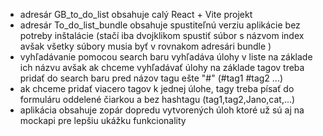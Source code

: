 - adresár GB_to_do_list obsahuje calý React + Vite projekt
- adresár To_do_list_bundle obsahuje spustiteľnú verziu aplikácie bez potreby inštalácie (stačí iba dvojklikom spustiť súbor s názvom index avšak všetky súbory musia byť v rovnakom adresári bundle )
- vyhľadávanie pomocou search baru vyhľadáva úlohy v liste na základe ich názvu avšak ak chceme vyhľadávať úlohy na základe tagov treba pridať do search baru pred názov tagu ešte "#" (#tag1 #tag2 ...)
- ak chceme pridať viacero tagov k jednej úlohe, tagy treba písať do formuláru oddelené čiarkou a bez hashtagu (tag1,tag2,Jano,cat,...)
- aplikácia obsahuje zopár dopredu vytvorených úloh ktoré už sú aj na mockapi pre lepšiu ukážku funkcionality
